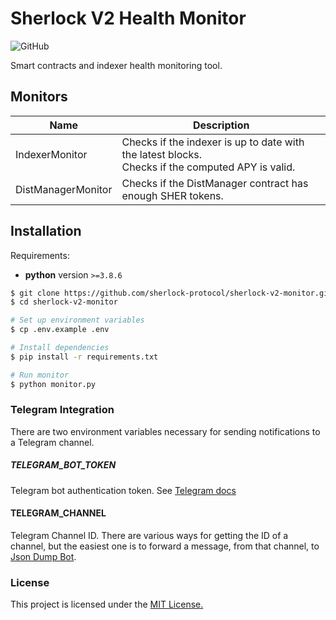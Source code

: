 # Sherlock V2 Health Monitor
![GitHub](https://img.shields.io/github/license/sherlock-protocol/sherlock-v2-monitor)

Smart contracts and indexer health monitoring tool.

## Monitors

| Name | Description |
| --- | --- |
| IndexerMonitor | Checks if the indexer is up to date with the latest blocks. <br> Checks if the computed APY is valid. |
| DistManagerMonitor | Checks if the DistManager contract has enough SHER tokens. |

## Installation

Requirements:
 - **python** version `>=3.8.6`

```bash
$ git clone https://github.com/sherlock-protocol/sherlock-v2-monitor.git
$ cd sherlock-v2-monitor

# Set up environment variables
$ cp .env.example .env

# Install dependencies
$ pip install -r requirements.txt

# Run monitor
$ python monitor.py
```

### Telegram Integration
There are two environment variables necessary for sending notifications to a Telegram channel.

##### TELEGRAM_BOT_TOKEN
Telegram bot authentication token. See [Telegram docs](https://core.telegram.org/bots/api#authorizing-your-bot)

#### TELEGRAM_CHANNEL
Telegram Channel ID. There are various ways for getting the ID of a channel, but the easiest one is to forward a message, from that channel, to [Json Dump Bot](https://telegram.me/JsonDumpBot).

### License

This project is licensed under the [MIT License.](./LICENSE)
